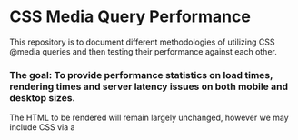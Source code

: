# CSS Media Query Performance

This repository is to document different methodologies of utilizing CSS @media queries and then testing their performance against each other.

### The goal: To provide performance statistics on load times, rendering times and server latency issues on both mobile and desktop sizes.

The HTML to be rendered will remain largely unchanged, however we may include CSS via a <style> for testing purposes. Content may also change to help example what methods are being tested.

Methodologies for testing:

* All CSS in one file with media queries grouped together.
* CSS files broken out into different media queries.
* CSS inside <style> on the page

The methods above will be tested utilizing min-width and max-width approaches.
